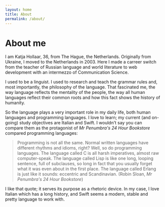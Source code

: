```yaml
---
layout: home
title: About
permalink: /about/
---
```


# About me
I am Katja Hollaar, 36, from The Hague, the Netherlands. Originally from Ukraine, I moved to the Netherlands in 2003. Here I made a carreer switch from the teacher of Russian language and world literature to web development with an intermezzo of Communication Science.

I used to be a linguist. I used to research and teach the grammar rules and, most importantly, the philosophy of the language. That fascinated me, the way language reflects the mentality of the people, the way all human languages reflect their common roots and how this fact shows the history of humanity.

 So the language plays a very important role in my daily life, both human languages and programming languages. I love to learn; my current (and on-going) study objectives are Italian and Swift. I wouldn't say you can compare them as the protagonist of _Mr Penumbra's 24 Hour Bookstore_ compared programming languages:

> Programming is not all the same. Normal written languages have different rhythms and idioms, right? Well, so do programming languages. The language called C is all harsh imperatives, almost raw computer-speak. The language called Lisp is like one long, looping sentence, full of subclauses, so long in fact that you usually forget what it was even about in the first place. The language called Erlang is just like it sounds: eccentric and Scandinavian.
(Robin Sloan, _Mr Penumbra's 24 Hour Bookstore_)

I like that quote; it serves its purpose as a rhetoric device. In my case, I love Italian which has a long history, and Swift seems a modern, stable and pretty language to work with.
